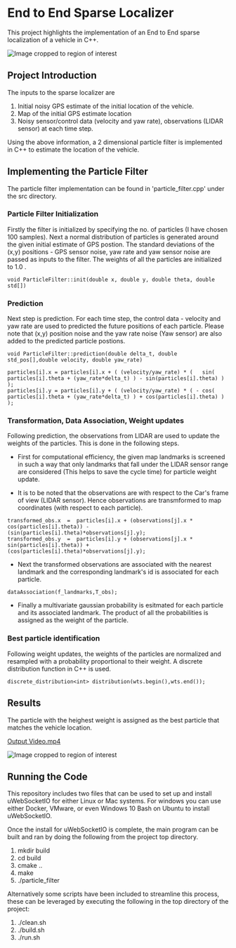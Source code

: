 # End to End Sparse Localizer

This project highlights the implementation of an End to End sparse localization of a vehicle in C++.

![Image cropped to region of interest](https://github.com/ashsiv/End-to-End-Vehicle-Localizer/blob/master/images/Main.JPG)


## Project Introduction

The inputs to the sparse localizer are 
1. Initial noisy GPS estimate of the initial location of the vehicle.
2. Map of the initial GPS estimate location
3. Noisy sensor/control data (velocity and yaw rate), observations (LIDAR sensor) at each time step.

Using the above information, a 2 dimensional particle filter is implemented in C++ to estimate the location of the vehicle.


## Implementing the Particle Filter
The particle filter implementation can be found in 'particle_filter.cpp' under the src directory.

### Particle Filter Initialization
Firstly the filter is initialized by specifying the no. of particles (I have chosen 100 samples). Next a normal distribution of particles is generated around the given initial estimate of GPS postion. The standard deviations of the (x,y) positions - GPS sensor noise, yaw rate and yaw sensor noise are passed as inputs to the filter. The weights of all the particles are initialized to 1.0 .

```
void ParticleFilter::init(double x, double y, double theta, double std[])
```
### Prediction
Next step is prediction. For each time step, the control data - velocity and yaw rate are used to predicted the future positions of each particle. Please note that (x,y) position noise and the yaw rate noise (Yaw sensor) are also added to the predicted particle postions.

```
void ParticleFilter::prediction(double delta_t, double std_pos[],double velocity, double yaw_rate)
```
```
particles[i].x = particles[i].x + ( (velocity/yaw_rate) * (   sin( particles[i].theta + (yaw_rate*delta_t) ) - sin(particles[i].theta) ) );
particles[i].y = particles[i].y + ( (velocity/yaw_rate) * ( - cos( particles[i].theta + (yaw_rate*delta_t) ) + cos(particles[i].theta) ) );
```
### Transformation, Data Association, Weight updates

Following prediction, the observations from LIDAR are used to update the weights of the particles. This is done in the following steps.

* First for computational efficiency, the given map landmarks is screened in such a way that only landmarks that fall under the LIDAR sensor range are considered (This helps to save the cycle time) for particle weight update.

* It is to be noted that the observations are with respect to the Car's frame of view (LIDAR sensor). Hence observations are transmformed to map coordinates (with respect to each particle).
```
transformed_obs.x  =  particles[i].x + (observations[j].x * cos(particles[i].theta)) - (sin(particles[i].theta)*observations[j].y);
transformed_obs.y  =  particles[i].y + (observations[j].x * sin(particles[i].theta)) + (cos(particles[i].theta)*observations[j].y);

```
* Next the transformed observations are associated with the nearest landmark and the corresponding landmark's id is associated for each particle.
```
dataAssociation(f_landmarks,T_obs);
```
* Finally a multivariate gaussian probability is esitmated for each particle and its associated landmark. The product of all the probabilities is assigned as the weight of the particle.

### Best particle identification
Following weight updates, the weights of the particles are normalized and resampled with a probability proportional to their weight.
A discrete distribution function in C++ is used.
```
discrete_distribution<int> distribution(wts.begin(),wts.end());
```
## Results

The particle with the heighest weight is assigned as the best particle that matches the vehicle location.

[Output Video.mp4](https://github.com/ashsiv/End-to-End-Vehicle-Localizer/blob/master/images/Output%20video.mp4)

![Image cropped to region of interest](https://github.com/ashsiv/End-to-End-Vehicle-Localizer/blob/master/images/Output.JPG)

## Running the Code

This repository includes two files that can be used to set up and install uWebSocketIO for either Linux or Mac systems. For windows you can use either Docker, VMware, or even Windows 10 Bash on Ubuntu to install uWebSocketIO.

Once the install for uWebSocketIO is complete, the main program can be built and ran by doing the following from the project top directory.

1. mkdir build
2. cd build
3. cmake ..
4. make
5. ./particle_filter

Alternatively some scripts have been included to streamline this process, these can be leveraged by executing the following in the top directory of the project:

1. ./clean.sh
2. ./build.sh
3. ./run.sh





